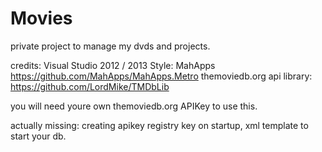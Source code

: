Movies
======
private project to manage my dvds and projects.

credits:
Visual Studio 2012 / 2013 Style: MahApps https://github.com/MahApps/MahApps.Metro
themoviedb.org api library: https://github.com/LordMike/TMDbLib

you will need youre own themoviedb.org APIKey to use this.

actually missing: creating apikey registry key on startup, xml template to start your db.
